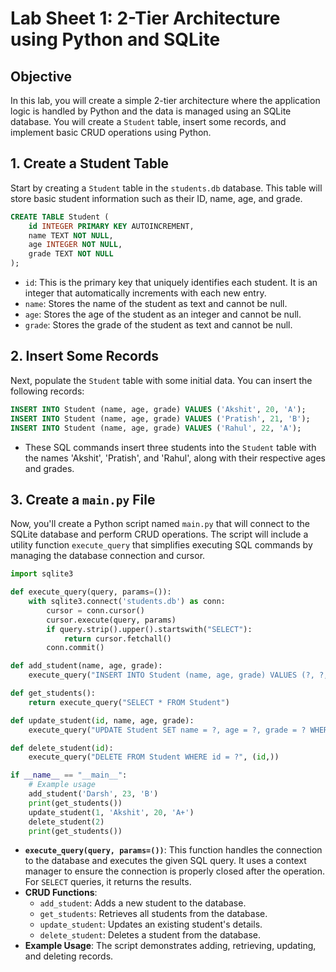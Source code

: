# Lab Sheet 1: 2-Tier Architecture using Python and SQLite

## Objective
In this lab, you will create a simple 2-tier architecture where the application logic is handled by Python and the data is managed using an SQLite database. You will create a `Student` table, insert some records, and implement basic CRUD operations using Python.


## 1. Create a Student Table

Start by creating a `Student` table in the `students.db` database. This table will store basic student information such as their ID, name, age, and grade.

```sql
CREATE TABLE Student (
    id INTEGER PRIMARY KEY AUTOINCREMENT,
    name TEXT NOT NULL,
    age INTEGER NOT NULL,
    grade TEXT NOT NULL
);
```

- `id`: This is the primary key that uniquely identifies each student. It is an integer that automatically increments with each new entry.
- `name`: Stores the name of the student as text and cannot be null.
- `age`: Stores the age of the student as an integer and cannot be null.
- `grade`: Stores the grade of the student as text and cannot be null.


## 2. Insert Some Records

Next, populate the `Student` table with some initial data. You can insert the following records:

```sql
INSERT INTO Student (name, age, grade) VALUES ('Akshit', 20, 'A');
INSERT INTO Student (name, age, grade) VALUES ('Pratish', 21, 'B');
INSERT INTO Student (name, age, grade) VALUES ('Rahul', 22, 'A');
```

- These SQL commands insert three students into the `Student` table with the names 'Akshit', 'Pratish', and 'Rahul', along with their respective ages and grades.



## 3. Create a `main.py` File

Now, you'll create a Python script named `main.py` that will connect to the SQLite database and perform CRUD operations. The script will include a utility function `execute_query` that simplifies executing SQL commands by managing the database connection and cursor.

```python
import sqlite3

def execute_query(query, params=()):
    with sqlite3.connect('students.db') as conn:
        cursor = conn.cursor()
        cursor.execute(query, params)
        if query.strip().upper().startswith("SELECT"):
            return cursor.fetchall()
        conn.commit()

def add_student(name, age, grade):
    execute_query("INSERT INTO Student (name, age, grade) VALUES (?, ?, ?)", (name, age, grade))

def get_students():
    return execute_query("SELECT * FROM Student")

def update_student(id, name, age, grade):
    execute_query("UPDATE Student SET name = ?, age = ?, grade = ? WHERE id = ?", (name, age, grade, id))

def delete_student(id):
    execute_query("DELETE FROM Student WHERE id = ?", (id,))

if __name__ == "__main__":
    # Example usage
    add_student('Darsh', 23, 'B')
    print(get_students())
    update_student(1, 'Akshit', 20, 'A+')
    delete_student(2)
    print(get_students())
```

- **`execute_query(query, params=())`**: This function handles the connection to the database and executes the given SQL query. It uses a context manager to ensure the connection is properly closed after the operation. For `SELECT` queries, it returns the results.
- **CRUD Functions**: 
  - `add_student`: Adds a new student to the database.
  - `get_students`: Retrieves all students from the database.
  - `update_student`: Updates an existing student's details.
  - `delete_student`: Deletes a student from the database.
- **Example Usage**: The script demonstrates adding, retrieving, updating, and deleting records.
